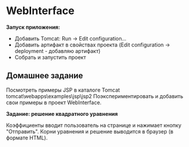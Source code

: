 WebInterface
============

**Запуск приложения:**
* Добавить Tomcat: Run -> Edit configuration... 
* Добавить артифакт в свойствах проекта (Edit configuration -> deployment - добавляю артифакт)
* Собрать и запустить проект

Домашнее задание
----------------
Посмотреть примеры JSP в каталоге Tomcat tomcat\webapps\examples\jsp\jsp2
Поэкспериментировать и добавить свои примеры в проект WebInterface.

**Задание: решение квадратного уравнения**

Коэффициенты вводит пользователь на странице
и нажимает кнопку "Отправить".
Корни уравнения и решение выводится в браузер (в формате HTML).

